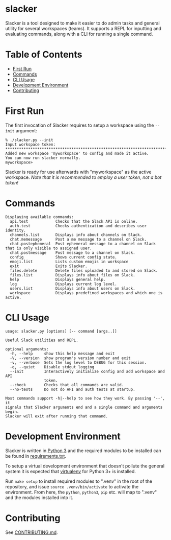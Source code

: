 # slacker
Slacker is a tool designed to make it easier to do admin tasks and general utility for several workspaces (teams). It supports a REPL for inputting and evaluating commands, along with a CLI for running a single command.

# Table of Contents
* [First Run](#first-run)
* [Commands](#commands)
* [CLI Usage](#cli-usage)
* [Development Environment](#development-environment)
* [Contributing](#contributing)

# First Run
The first invocation of Slacker requires to setup a workspace using the `--init` argument:
```
% ./slacker.py --init
Input workspace token: ****************************************************************************
Added new workspace 'myworkspace' to config and made it active.
You can now run slacker normally.
myworkspace> 
```

Slacker is ready for use afterwards with "myworkspace" as the active workspace. _Note that it is recommended to employ a user token, not a bot token!_

# Commands
```
Displaying available commands:
  api.test            Checks that the Slack API is online.
  auth.test           Checks authentication and describes user identity.
  channels.list       Displays info about channels on Slack.
  chat.memessage      Post a me message to a channel on Slack.
  chat.postephemeral  Post ephemeral message to a channel on Slack that is only visible to assigned user.
  chat.postmessage    Post message to a channel on Slack.
  config              Shows current config state.
  emoji.list          Lists custom emojis in workspace
  exit                Exits Slacker.
  files.delete        Delete files uploaded to and stored on Slack.
  files.list          Displays info about files on Slack.
  help                Displays general help.
  log                 Displays current log level.
  users.list          Displays info about users on Slack.
  workspace           Displays predefined workspaces and which one is active.
```

# CLI Usage
```
usage: slacker.py [options] [-- command [args..]]

Useful Slack utilities and REPL.

optional arguments:
  -h, --help     show this help message and exit
  -V, --version  show program's version number and exit
  -v, --verbose  Sets the log level to DEBUG for this session.
  -q, --quiet    Disable stdout logging
  --init         Interactively initialize config and add workspace and API
                 token.
  --check        Checks that all commands are valid.
  --no-tests     Do not do API and auth tests at startup.

Most commands support -h|--help to see how they work. By passing '--', it
signals that Slacker arguments end and a single command and arguments begin.
Slacker will exit after running that command.
```

# Development Environment
Slacker is written in [Python 3](https://www.python.org/) and the required modules to be installed can be found in [requirements.txt](requirements.txt).

To setup a virtual development environment that doesn't pollute the general system it is expected that [virtualenv](https://virtualenv.pypa.io/en/stable/) for Python 3+ is installed.

Run `make setup` to install required modules to ".venv" in the root of the repository, and issue `source .venv/bin/activate` to activate the environment. From here, the `python`, `python3`, `pip` etc. will map to ".venv" and the modules installed into it.

# Contributing
See [CONTRIBUTING.md](CONTRIBUTING.md).
